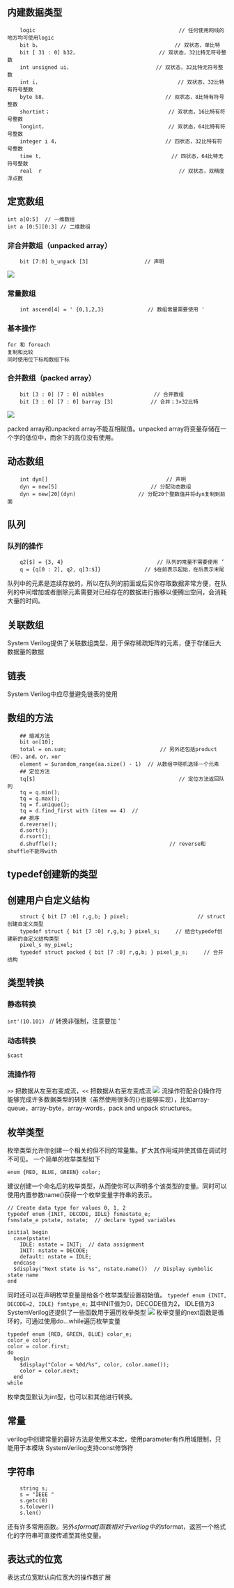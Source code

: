 ## 内建数据类型
```
    logic                                              // 任何使用网线的地方均可使用logic
    bit b，                                           // 双状态，单比特
    bit [ 31 : 0] b32，                          // 双状态，32比特无符号整数
    int unsigned ui，                           // 双状态，32比特无符号整数
    int i，                                            // 双状态，32比特有符号整数
    byte b8，                                      // 双状态，8比特有符号整数
    shortint；                                      // 双状态，16比特有符号整数
    longint，                                       // 双状态，64比特有符号整数
    integer i 4，                                  // 四状态，32比特有符号整数
    time t，                                         // 四状态，64比特无符号整数
    real  r                                            // 双状态，双精度浮点数
```
## 定宽数组
```
int a[0:5]  // 一维数组
int a [0:5][0:3] // 二维数组
```
### 非合并数组（unpacked array）
```
    bit [7:0] b_unpack [3]                  // 声明
```
![](数据类型.assets\23495115-b9f29a259f6e3967.png)

### 常量数组
```
    int ascend[4] = ' {0,1,2,3}              // 数组常量需要使用 '
```
### 基本操作    
    for 和 foreach
    复制和比较
    同时使用位下标和数组下标
### 合并数组（packed array）
```
    bit [3 : 0] [7 : 0] nibbles                // 合并数组
    bit [3 : 0] [7 : 0] barray [3]            // 合并；3×32比特
```
![](数据类型.assets\23495115-8e5b79ff46a763ce.png)

packed array和unpacked array不能互相赋值。unpacked array将变量存储在一个字的低位中，而余下的高位没有使用。

## 动态数组
```
    int dyn[]                                      // 声明
    dyn = new[5]                              // 分配动态数组
    dyn = new[20](dyn)                    // 分配20个整数值并将dyn复制到前面
```

## 队列
### 队列的操作
```
    q2[$] = {3, 4}                              // 队列的常量不需要使用 ’
    q = {q[0 : 2], q2, q[3:$]}              // $在前表示起始，在后表示末尾
```
队列中的元素是连续存放的，所以在队列的前面或后买你存取数据非常方便，在队列的中间增加或者删除元素需要对已经存在的数据进行搬移以便腾出空间，会消耗大量的时间。

## 关联数组
System Verilog提供了关联数组类型，用于保存稀疏矩阵的元素，便于存储巨大数据量的数据

## 链表
System Verilog中应尽量避免链表的使用

## 数组的方法
```
    ## 缩减方法
    bit on[10];
    total = on.sum;                              // 另外还包括product（积），and，or，xor
    element = $urandom_range(aa.size() - 1)  // 从数组中随机选择一个元素
    ## 定位方法
    tq[$]                                              // 定位方法返回队列
    tq = q.min();
    tq = q.max();
    tq = f.unique();
    tq = d.find_first with (item == 4)  // 
    ## 排序
    d.reverse();
    d.sort();
    d.rsort();
    d.shuffle();                                    // reverse和shuffle不能带with
```

## typedef创建新的类型

## 创建用户自定义结构
```
    struct { bit [7 :0] r,g,b; } pixel;                      // struct创建自定义类型
    typedef struct { bit [7 :0] r,g,b; } pixel_s;     // 结合typedef创建新的自定义结构类型
    pixel_s my_pixel;
    typedef struct packed { bit [7 :0] r,g,b; } pixel_p_s;     // 合并结构
```

## 类型转换
### 静态转换
`int'(10.101) ` // 转换非强制，注意要加 '
### 动态转换
`$cast`
### 流操作符
  `>>` 把数据从左至右变成流，`<<` 把数据从右至左变成流
 ![](数据类型.assets\23495115-32c53df40236293b.png)
流操作符配合\{\}操作符能够完成许多数据类型的转换（虽然使用很多的\{\}也能够实现），比如array-queue，array-byte，array-words，pack and unpack structures。
## 枚举类型
枚举类型允许你创建一个相关的但不同的常量集。扩大其作用域并使其值在调试时不可见。
一个简单的枚举类型如下
```
enum {RED, BLUE, GREEN} color;
 ```
建议创建一个命名后的枚举类型，从而使你可以声明多个该类型的变量。同时可以使用内置参数name()获得一个枚举变量字符串的表示。
```
// Create data type for values 0, 1, 2
typedef enum {INIT, DECODE, IDLE} fsmastate_e;
fsmstate_e pstate, nstate;  // declare typed variables

initial begin
  case(pstate)
    IDLE: nstate = INIT;  // data assignment
    INIT: nstate = DECODE;
    default: nstate = IDLE;
  endcase
  $display("Next state is %s", nstate.name())  // Display symbolic state name
end
```
同时还可以在声明枚举变量是给各个枚举类型设置初始值。
```typedef enum {INIT, DECODE=2, IDLE} fsmtype_e;```
其中INIT值为0，DECODE值为2， IDLE值为3
SystemVerilog还提供了一些函数用于遍历枚举类型
![](数据类型.assets\23495115-6a63fcfaf70d4b7b.png)
枚举变量的next函数是循环的，可通过使用do...while遍历枚举变量
```
typedef enum {RED, GREEN, BLUE} color_e;
color_e color;
color = color.first;
do
  begin
    $display("Color = %0d/%s", color, color.name());
    color = color.next;
  end
while
```
枚举类型默认为int型，也可以和其他进行转换。

## 常量
verilog中创建常量的最好方法是使用文本宏，使用parameter有作用域限制，只能用于本模块
SystemVerilog支持const修饰符

## 字符串
```
    string s;
    s = "IEEE "
    s.getc(0)
    s.tolower()
    s.len()
```
还有许多常用函数。另外$sformatf函数相对于verilog中的$sformat，返回一个格式化的字符串可直接传递至其他变量。

## 表达式的位宽
表达式位宽默认向位宽大的操作数扩展
